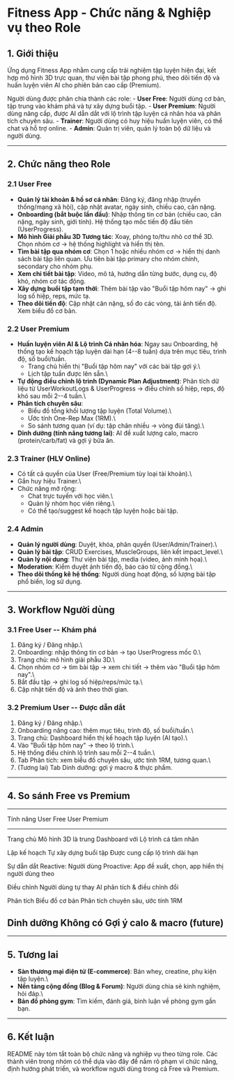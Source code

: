 # Fitness App - Chức năng & Nghiệp vụ theo Role

## 1. Giới thiệu

Ứng dụng Fitness App nhằm cung cấp trải nghiệm tập luyện hiện đại, kết
hợp mô hình 3D trực quan, thư viện bài tập phong phú, theo dõi tiến độ
và huấn luyện viên AI cho phiên bản cao cấp (Premium).

Người dùng được phân chia thành các role: - **User Free**: Người dùng cơ
bản, tập trung vào khám phá và tự xây dựng buổi tập. - **User Premium**:
Người dùng nâng cấp, được AI dẫn dắt với lộ trình tập luyện cá nhân hóa
và phân tích chuyên sâu. - **Trainer**: Người dùng có huy hiệu huấn
luyện viên, có thể chat và hỗ trợ online. - **Admin**: Quản trị viên,
quản lý toàn bộ dữ liệu và người dùng.

------------------------------------------------------------------------

## 2. Chức năng theo Role

### 2.1 User Free

-   **Quản lý tài khoản & hồ sơ cá nhân**: Đăng ký, đăng nhập (truyền
    thống/mạng xã hội), cập nhật avatar, ngày sinh, chiều cao, cân nặng.
-   **Onboarding (bắt buộc lần đầu)**: Nhập thông tin cơ bản (chiều cao,
    cân nặng, ngày sinh, giới tính). Hệ thống tạo mốc tiến độ đầu tiên
    (UserProgress).
-   **Mô hình Giải phẫu 3D Tương tác**: Xoay, phóng to/thu nhỏ cơ thể
    3D. Chọn nhóm cơ → hệ thống highlight và hiển thị tên.
-   **Tìm bài tập qua nhóm cơ**: Chọn 1 hoặc nhiều nhóm cơ → hiển thị
    danh sách bài tập liên quan. Ưu tiên bài tập primary cho nhóm chính,
    secondary cho nhóm phụ.
-   **Xem chi tiết bài tập**: Video, mô tả, hướng dẫn từng bước, dụng
    cụ, độ khó, nhóm cơ tác động.
-   **Xây dựng buổi tập tạm thời**: Thêm bài tập vào "Buổi tập hôm nay"
    → ghi log số hiệp, reps, mức tạ.
-   **Theo dõi tiến độ**: Cập nhật cân nặng, số đo các vòng, tải ảnh
    tiến độ. Xem biểu đồ cơ bản.

### 2.2 User Premium

-   **Huấn luyện viên AI & Lộ trình Cá nhân hóa**: Ngay sau Onboarding,
    hệ thống tạo kế hoạch tập luyện dài hạn (4--8 tuần) dựa trên mục
    tiêu, trình độ, số buổi/tuần.
    -   Trang chủ hiển thị "Buổi tập hôm nay" với các bài tập gợi ý.\
    -   Lịch tập tuần được lên sẵn.\
-   **Tự động điều chỉnh lộ trình (Dynamic Plan Adjustment)**: Phân tích
    dữ liệu từ UserWorkoutLogs & UserProgress → điều chỉnh số hiệp,
    reps, độ khó sau mỗi 2--4 tuần.\
-   **Phân tích chuyên sâu**:
    -   Biểu đồ tổng khối lượng tập luyện (Total Volume).\
    -   Ước tính One-Rep Max (1RM).\
    -   So sánh tương quan (ví dụ: tập chân nhiều → vòng đùi tăng).\
-   **Dinh dưỡng (tính năng tương lai)**: AI đề xuất lượng calo, macro
    (protein/carb/fat) và gợi ý bữa ăn.

### 2.3 Trainer (HLV Online)

-   Có tất cả quyền của User (Free/Premium tùy loại tài khoản).\
-   Gắn huy hiệu Trainer.\
-   Chức năng mở rộng:
    -   Chat trực tuyến với học viên.\
    -   Quản lý nhóm học viên riêng.\
    -   Có thể tạo/suggest kế hoạch tập luyện hoặc bài tập.

### 2.4 Admin

-   **Quản lý người dùng**: Duyệt, khóa, phân quyền
    (User/Admin/Trainer).\
-   **Quản lý bài tập**: CRUD Exercises, MuscleGroups, liên kết
    impact_level.\
-   **Quản lý nội dung**: Thư viện bài tập, media (video, ảnh minh
    họa).\
-   **Moderation**: Kiểm duyệt ảnh tiến độ, báo cáo từ cộng đồng.\
-   **Theo dõi thống kê hệ thống**: Người dùng hoạt động, số lượng bài
    tập phổ biến, log sử dụng.

------------------------------------------------------------------------

## 3. Workflow Người dùng

### 3.1 Free User -- Khám phá

1.  Đăng ký / Đăng nhập.\
2.  Onboarding: nhập thông tin cơ bản → tạo UserProgress mốc 0.\
3.  Trang chủ: mô hình giải phẫu 3D.\
4.  Chọn nhóm cơ → tìm bài tập → xem chi tiết → thêm vào "Buổi tập hôm
    nay".\
5.  Bắt đầu tập → ghi log số hiệp/reps/mức tạ.\
6.  Cập nhật tiến độ và ảnh theo thời gian.

### 3.2 Premium User -- Được dẫn dắt

1.  Đăng ký / Đăng nhập.\
2.  Onboarding nâng cao: thêm mục tiêu, trình độ, số buổi/tuần.\
3.  Trang chủ: Dashboard hiển thị kế hoạch tập luyện (AI tạo).\
4.  Vào "Buổi tập hôm nay" → theo lộ trình.\
5.  Hệ thống điều chỉnh lộ trình sau mỗi 2--4 tuần.\
6.  Tab Phân tích: xem biểu đồ chuyên sâu, ước tính 1RM, tương quan.\
7.  (Tương lai) Tab Dinh dưỡng: gợi ý macro & thực phẩm.

------------------------------------------------------------------------

## 4. So sánh Free vs Premium

  -----------------------------------------------------------------------
  Tính năng             User Free             User Premium
  --------------------- --------------------- ---------------------------
  Trang chủ             Mô hình 3D là trung   Dashboard với Lộ trình cá
                        tâm                   nhân

  Lập kế hoạch          Tự xây dựng buổi tập  Được cung cấp lộ trình dài
                                              hạn

  Sự dẫn dắt            Reactive: Người dùng  Proactive: App đề xuất,
                        chọn, app hiển thị    người dùng theo

  Điều chỉnh            Người dùng tự thay    AI phân tích & điều chỉnh
                        đổi                   

  Phân tích             Biểu đồ cơ bản        Phân tích chuyên sâu, ước
                                              tính 1RM

  Dinh dưỡng            Không có              Gợi ý calo & macro (future)
  -----------------------------------------------------------------------

------------------------------------------------------------------------

## 5. Tương lai

-   **Sàn thương mại điện tử (E-commerce)**: Bán whey, creatine, phụ
    kiện tập luyện.\
-   **Nền tảng cộng đồng (Blog & Forum)**: Người dùng chia sẻ kinh
    nghiệm, hỏi đáp.\
-   **Bản đồ phòng gym**: Tìm kiếm, đánh giá, bình luận về phòng gym gần
    bạn.

------------------------------------------------------------------------

## 6. Kết luận

README này tóm tắt toàn bộ chức năng và nghiệp vụ theo từng role. Các
thành viên trong nhóm có thể dựa vào đây để nắm rõ phạm vi chức năng,
định hướng phát triển, và workflow người dùng trong cả Free và Premium.
